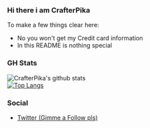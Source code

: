 ### Hi there i am CrafterPika

To make a few things clear here:
- No you won't get my Credit card information
- In this README is nothing special

### GH Stats

![CrafterPika's github stats](https://github-readme-stats.vercel.app/api?username=CrafterPika&show_icons=true&theme=radical)
<br>
[![Top Langs](https://github-readme-stats.vercel.app/api/top-langs/?username=CrafterPika&layout=compact)](https://github.com/anuraghazra/github-readme-stats)

### Social
- [Twitter (Gimme a Follow pls)](https://twitter.com/CrafterPika)
